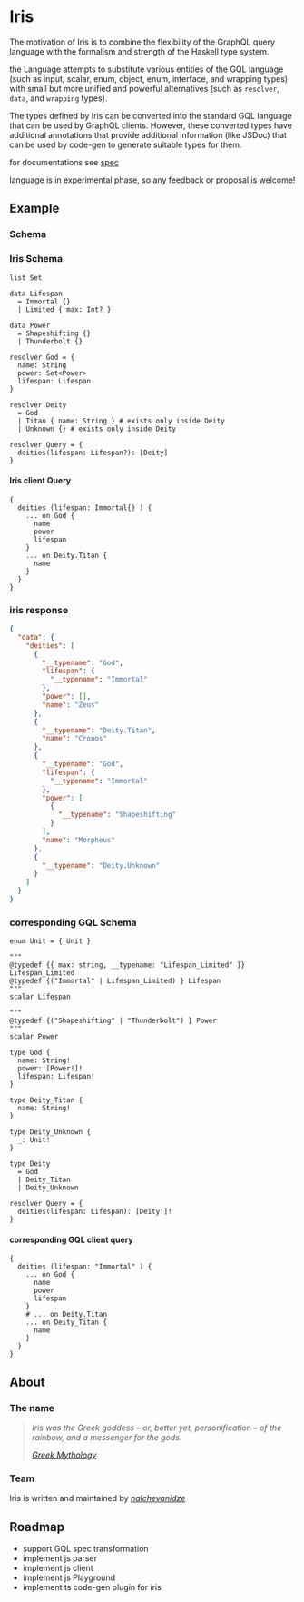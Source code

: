 # Iris

The motivation of Iris is to combine the flexibility of the GraphQL query language with the formalism and strength of the Haskell type system.

the Language attempts to substitute various entities of the GQL language (such as input, scalar, enum, object, enum, interface, and wrapping types) with small but more unified and powerful alternatives (such as `resolver`, `data`, and `wrapping` types).

The types defined by Iris can be converted into the standard GQL language that can be used by GraphQL clients. However, these converted types have additional annotations that provide additional information (like JSDoc) that can be used by code-gen to generate suitable types for them.

for documentations see [spec](https://github.com/nalchevanidze/iris/tree/main/spec/index.md)

language is in experimental phase, so any feedback or proposal is welcome!

## Example

### Schema

### Iris Schema

```gql
list Set

data Lifespan 
  = Immortal {} 
  | Limited { max: Int? }

data Power
  = Shapeshifting {}
  | Thunderbolt {}

resolver God = {
  name: String
  power: Set<Power>
  lifespan: Lifespan
}

resolver Deity
  = God
  | Titan { name: String } # exists only inside Deity
  | Unknown {} # exists only inside Deity

resolver Query = {
  deities(lifespan: Lifespan?): [Deity]
}
```

#### Iris client Query

```gql
{
  deities (lifespan: Immortal{} ) {
    ... on God {
      name
      power
      lifespan
    }
    ... on Deity.Titan {
      name
    }
  }
}
```

### iris response

```json
{
  "data": {
    "deities": [
      {
        "__typename": "God",
        "lifespan": {
          "__typename": "Immortal"
        },
        "power": [],
        "name": "Zeus"
      },
      {
        "__typename": "Deity.Titan",
        "name": "Cronos"
      },
      {
        "__typename": "God",
        "lifespan": {
          "__typename": "Immortal"
        },
        "power": [
          {
            "__typename": "Shapeshifting"
          }
        ],
        "name": "Morpheus"
      },
      {
        "__typename": "Deity.Unknown"
      }
    ]
  }
}
```

### corresponding GQL Schema

```gql
enum Unit = { Unit }

"""
@typedef {{ max: string, __typename: "Lifespan_Limited" }} Lifespan_Limited
@typedef {("Immortal" | Lifespan_Limited) } Lifespan
"""
scalar Lifespan

"""
@typedef {("Shapeshifting" | "Thunderbolt") } Power
""" 
scalar Power

type God {
  name: String!
  power: [Power!]!
  lifespan: Lifespan!
}

type Deity_Titan { 
  name: String!
}

type Deity_Unknown {
  _: Unit!
}

type Deity
  = God
  | Deity_Titan
  | Deity_Unknown

resolver Query = {
  deities(lifespan: Lifespan): [Deity!]!
}
```

#### corresponding GQL client query

```gql
{
  deities (lifespan: "Immortal" ) {
    ... on God {
      name
      power
      lifespan
    }
    # ... on Deity.Titan 
    ... on Deity_Titan {
      name
    }
  }
}
```

## About

### The name

> _Iris was the Greek goddess – or, better yet, personification – of the rainbow, and a messenger for the gods._
>
> _[Greek Mythology](https://www.greekmythology.com/Other_Gods/Iris/iris.html)_

### Team

Iris is written and maintained by [_nalchevanidze_](https://github.com/nalchevanidze)

## Roadmap

- support GQL spec transformation
- implement js parser
- implement js client
- implement js Playground
- implement ts code-gen plugin for iris
